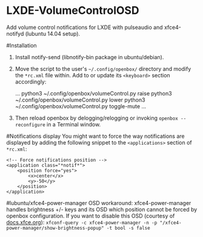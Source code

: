 LXDE-VolumeControlOSD
=====================

Add volume control notifications for LXDE with pulseaudio and xfce4-notifyd (lubuntu 14.04 setup).

#Installation
1. Install notify-send (libnotify-bin package in ubuntu/debian).

2. Move the script to the user's `~/.config/openbox/` directory and modify the `*rc.xml` file within. Add to or update its `<keyboard>` section accordingly:

    <keyboard>
     ...
     <!-- Keybinding for Volume management -->
        <keybind key="XF86AudioRaiseVolume">
          <action name="Execute">
            <command>python3 ~/.config/openbox/volumeControl.py raise</command>
          </action>
        </keybind>
        <keybind key="XF86AudioLowerVolume">
          <action name="Execute">
            <command>python3 ~/.config/openbox/volumeControl.py lower</command>
          </action>
        </keybind>
        <keybind key="XF86AudioMute">
          <action name="Execute">
            <command>python3 ~/.config/openbox/volumeControl.py toggle-mute</command>
          </action>
        </keybind>
    ...
    </keyboard>

3. Then reload openbox by delogging/relogging or invoking `openbox --reconfigure` in a Terminal window.

#Notifications display
You might want to force the way notifications are displayed by adding the following snippet to the `<applications>` section of `*rc.xml`:

    <!-- Force notifications position -->
    <application class="*notif*">
        <position force="yes">
            <x>center</x>
            <y>-50</y>
        </position>
    </application>

#lubuntu/xfce4-power-manager OSD workaround:
xfce4-power-manager handles brightness +/- keys and its OSD which position cannot be forced by openbox configuration. If you want to disable this OSD (courtesy of [docs.xfce.org](http://docs.xfce.org/xfce/xfce4-power-manager/preferences)):
`xfconf-query -c xfce4-power-manager -n -p "/xfce4-power-manager/show-brightness-popup" -t bool -s false`